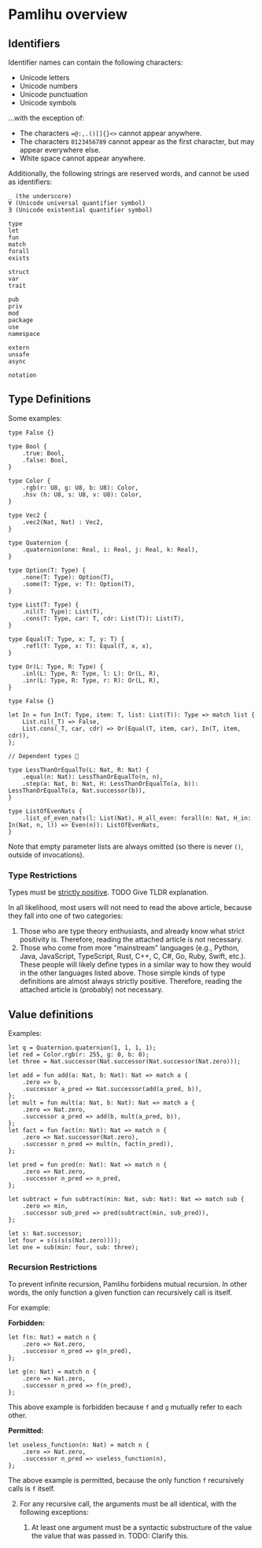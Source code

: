 # Pamlihu overview

## Identifiers

Identifier names can contain the following characters:

- Unicode letters
- Unicode numbers
- Unicode punctuation
- Unicode symbols

...with the exception of:

- The characters `=@:,.()[]{}<>` cannot appear anywhere.
- The characters `0123456789` cannot appear as the first character, but may appear everywhere else.
- White space cannot appear anywhere.

Additionally, the following strings are reserved words, and cannot be used as identifiers:

```
_ (the underscore)
∀ (Unicode universal quantifier symbol)
∃ (Unicode existential quantifier symbol)

type
let
fun
match
forall
exists

struct
var
trait

pub
priv
mod
package
use
namespace

extern
unsafe
async

notation
```

## Type Definitions

Some examples:

```pamlihu
type False {}

type Bool {
    .true: Bool,
    .false: Bool,
}

type Color {
    .rgb(r: U8, g: U8, b: U8): Color,
    .hsv (h: U8, s: U8, v: U8): Color,
}

type Vec2 {
    .vec2(Nat, Nat) : Vec2,
}

type Quaternion {
    .quaternion(one: Real, i: Real, j: Real, k: Real),
}

type Option(T: Type) {
    .none(T: Type): Option(T),
    .some(T: Type, v: T): Option(T),
}

type List(T: Type) {
    .nil(T: Type): List(T),
    .cons(T: Type, car: T, cdr: List(T)): List(T),
}

type Equal(T: Type, x: T, y: T) {
    .refl(T: Type, x: T): Equal(T, x, x),
}

type Or(L: Type, R: Type) {
    .inl(L: Type, R: Type, l: L): Or(L, R),
    .inr(L: Type, R: Type, r: R): Or(L, R),
}

type False {}

let In = fun In(T: Type, item: T, list: List(T)): Type => match list {
    List.nil(_T) => False,
    List.cons(_T, car, cdr) => Or(Equal(T, item, car), In(T, item, cdr)),
};

// Dependent types 🎉

type LessThanOrEqualTo(L: Nat, R: Nat) {
    .equal(n: Nat): LessThanOrEqualTo(n, n),
    .step(a: Nat, b: Nat, H: LessThanOrEqualTo(a, b)): LessThanOrEqualTo(a, Nat.successor(b)),
}

type ListOfEvenNats {
    .list_of_even_nats(l: List(Nat), H_all_even: forall(n: Nat, H_in: In(Nat, n, l)) => Even(n)): ListOfEvenNats,
}
```

Note that empty parameter lists are always omitted (so there is never `()`, outside of invocations).

### Type Restrictions

Types must be [strictly positive](https://cs.stackexchange.com/questions/55646/strict-positivity). TODO Give TLDR explanation.

In all likelihood, most users will not need to read the above article, because they fall into one of two categories:

1. Those who are type theory enthusiasts, and already know what strict positivity is. Therefore, reading the attached article is not necessary.
2. Those who come from more "mainstream" languages (e.g., Python, Java, JavaScript, TypeScript, Rust, C++, C, C#, Go, Ruby, Swift, etc.). These people will likely define types in a similar way to how they would in the other languages listed above. Those simple kinds of type definitions are almost always strictly positive. Therefore, reading the attached article is (probably) not necessary.

## Value definitions

Examples:

```pamlihu
let q = Quaternion.quaternion(1, 1, 1, 1);
let red = Color.rgb(r: 255, g: 0, b: 0);
let three = Nat.successor(Nat.successor(Nat.successor(Nat.zero)));

let add = fun add(a: Nat, b: Nat): Nat => match a {
    .zero => b,
    .successor a_pred => Nat.successor(add(a_pred, b)),
};
let mult = fun mult(a: Nat, b: Nat): Nat => match a {
    .zero => Nat.zero,
    .successor a_pred => add(b, mult(a_pred, b)),
};
let fact = fun fact(n: Nat): Nat => match n {
    .zero => Nat.successor(Nat.zero),
    .successor n_pred => mult(n, fact(n_pred)),
};

let pred = fun pred(n: Nat): Nat => match n {
    .zero => Nat.zero,
    .successor n_pred => n_pred,
};

let subtract = fun subtract(min: Nat, sub: Nat): Nat => match sub {
    .zero => min,
    .successor sub_pred => pred(subtract(min, sub_pred)),
};

let s: Nat.successor;
let four = s(s(s(s(Nat.zero))));
let one = sub(min: four, sub: three);
```

### Recursion Restrictions

To prevent infinite recursion,
Pamlihu forbidens mutual recursion.
In other words, the only function a
given function can recursively call is itself.

For example:

**Forbidden:**

```pamlihu
let f(n: Nat) = match n {
    .zero => Nat.zero,
    .successor n_pred => g(n_pred),
};

let g(n: Nat) = match n {
    .zero => Nat.zero,
    .successor n_pred => f(n_pred),
};
```

This above example is forbidden because `f` and `g` mutually refer to
each other.

**Permitted:**

```pamlihu
let useless_function(n: Nat) = match n {
    .zero => Nat.zero,
    .successor n_pred => useless_function(n),
};
```

The above example is permitted, because the only function `f`
recursively calls is `f` itself.

2. For any recursive call, the arguments must be all identical, with the
   following exceptions:

   1. At least one argument must be a syntactic substructure of the value
      the value that was passed in. TODO: Clarify this.
